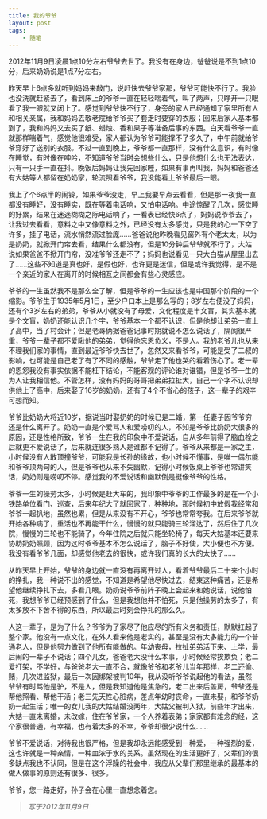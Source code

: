 ```yaml
--- 
title: 我的爷爷
layout: post
tags: 
    - 随笔
---
```



2012年11月9日凌晨1点10分左右爷爷去世了。我没有在身边，爸爸说是不到1点10分，后来奶奶说是1点7分左右。

昨天早上6点多就听到妈妈来敲门，说赶快去爷爷家那，爷爷可能快不行了。我脸也没洗就赶紧去了，看到床上的爷爷一直在轻轻喘着气，叫了两声，只睁开一只眼看了我一眼就又闭上了。感觉到爷爷快不行了，身旁的家人已经通知了家里所有人和相关亲属，我和妈妈去敬老院给爷爷买了套走时要穿的衣服；回来后家人基本都到了，我和妈妈又去买了纸、蜡烛、香和果子等准备后事的东西。白天看爷爷一直就那样喘着气，感觉他很难受，家人都认为爷爷可能撑不了多久了，中午前就给爷爷穿好了送别的衣服。不过一直到晚上，爷爷都一直那样，没有什么意识，有时像在睡觉，有时像在呻吟，不知道爷爷当时会想些什么，只是他想什么也无法表达，只有一只手一直在抖。晚饭后妈妈让我先回家睡，如果有事再叫我，妈妈和爸爸还有大姑等人都留在奶奶家，轮流照看爷爷，我没能看上爷爷最后一眼。

我上了个6点半的闹铃，如果爷爷没走，早上我要早点去看看，但是那一夜我一直都没有睡好，没有睡实，既在等着电话响，又怕电话响。中途惊醒了几次，感觉睡的好累，结果在迷迷糊糊之际电话响了，一看表已经快6点了，妈妈说爷爷去了，让我过去看看，意料之中又像意料之外，已经没有太多感觉，只是我的心一下空了许多，挂了电话，流水悄然流过脸庞……爸爸说他昨晚看见窗外有个老太太，以为是奶奶，就掀开门帘去看，结果什么都没有，但是10分钟后爷爷就不行了，大姑说如果爸爸不掀开门帘，没准爷爷还走不了；妈妈也说看见一只大白猫从屋里出去了……这些不知道是真也好，是假也好，也许更是迷信，但是或许我觉得，是不是一个亲近的家人在离开的时候相互之间都会有些心灵感应。

爷爷的一生虽然我不是那么全了解，但是爷爷的一生应该也是中国那个阶段的一个缩影。爷爷生于1935年5月1日，至少户口本上是那么写的；8岁左右便没了妈妈，还有个3岁左右的弟弟，爷爷从小就没有了母爱，文化程度是半文盲，其实基本就是个文盲，奶奶还能认识几个字，爷爷基本一个都不认识，但是他却让弟弟一直上了高中，当了村会计；但是老哥俩据爸爸记事时期就说不怎么说话了，隔阂很严重，爷爷一辈子都不爱瞅他的弟弟，觉得他忘恩负义，不是人。我的老爷儿也从来不理我们家的事情，直到最近爷爷快去世了，忽然又来看爷爷，可能是受了二叔的影响，也可能是自己老了有了不同的感触，爷爷走了他也哭的看着伤心了。老一辈的恩怨我没有事实依据不能枉下结论，不能客观的评论谁对谁错，但是爷爷一生的为人让我相信他。不管怎样，没有妈妈的哥哥把弟弟拉扯大，自己一个字不认识却供他上了高中，后来娶了16岁的奶奶，还有了4个不省心的孩子，这一辈子的艰辛可想而知。

爷爷比奶奶大将近10岁，据说当时娶奶奶的时候已是二婚，第一任妻子因爷爷穷还是什么离开了。奶奶一直是个爱骂人和爱唠叨的人，不知是爷爷比奶奶大很多的原因，还是性格所致，爷爷一生在我的印象中不爱说话，自从多年前得了脑血栓之后就更不爱说话了，后来就连很多熟人是谁都不记得了。爷爷从来都是一家之主，小时候没有人敢顶撞爷爷，可能我是长孙的缘故，也小时候不懂事，是唯一偶尔能和爷爷顶两句的人，但是爷爷也从来不失幽默，记得小时候饭桌上爷爷也常讲笑话，奶奶则是唠叨不停。感觉我的不爱说话和幽默倒是挺像爷爷的性格。

爷爷一生的操劳太多，小时候是赶大车的，我印象中爷爷的工作最多的是在一个小铁路单位看门、巡查，后来年纪大了就回家了，种种地，那时候初中放假我经常和爷爷一起扒地，虽然也累，但是从来没有不开心，爷爷也常常夸我。在后来爷爷就开始各种病了，重活也不再能干什么，慢慢的就只能骑三轮溜达了，然后住了几次院，慢慢的三轮也不能骑了，今年住院之后就只能坐轮椅了，每天大姑基本还要来协助奶奶照顾，因为这时爷爷基本不怎么说话了，脑子不好使，大小便也不方便。我没有看爷爷几面，却感觉他老去的很快，或许我们真的长大的太快了……

从昨天早上开始，爷爷的身边就一直没有再离开过人，看着爷爷最后二十来个小时的挣扎，我一种说不出的感觉，不知道是希望他尽快过去，结束这种痛苦，还是希望他继续挣扎下去，多看几眼。奶奶说爷爷前阵子晚上会起来和她说话，说他怕死，我想爷爷已经预感到了什么，但是我想他并不怕死，只是他操劳的太多了，有太多放不下舍不得的东西，所以最后时刻会挣扎的那么久。

人这一辈子，是为了什么？爷爷为了家尽了他应尽的所有义务和责任，默默扛起了整个家。他没有一点文化，在外人看来他是老实的，甚至是没有太多能力的一个普通老人，但是他努力做到了他所有能做的。年幼丧母，拉扯弟弟活下来、上学，最后闹的一辈子不说话；四个儿女，爸爸老大没什么本事，小时候经常挨欺负；老二爱打架，不学好，与爸爸老大一直不合，就像爷爷和老爷儿当年那样，老二还偷、赌，几次进监狱，最后一次因绑架被判10年，我从没听爷爷说起他的看法，虽然爷爷有时骂他是驴，不是人，但是我知道他是焦急的，老二出来后盖房，爷爷还是帮他照看、帮他干活；老三先天性心脏病，差点年幼时丧命，一直未娶，和爷爷奶奶一起生活；唯一的女儿我的大姑结婚没两年，大姑父被判入狱，前些年才出来，大姑一直未离婚，未改嫁，住在爷爷家，一个人养着表弟；家家都有难念的经，这个家很普通，有幸福，也有着太多的不幸，爷爷却很少说什么……

爷爷不爱说话，对待我也很严格，但是我却永远能感受到一种爱，一种强烈的爱，这也许就是一种亲情，一种血浓于水的关系。虽然现在的生活更好了，父辈们的很多缺点我也不认同，但是在这个浮躁的社会中，我应从父辈们那里继承的最基本的做人做事的原则还有很多、很多。         

爷爷，您一路走好，孙子会在心里一直想念着您。

  

>*写于2012年11月9日*